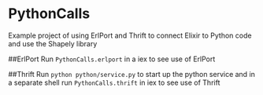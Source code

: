 # PythonCalls

Example project of using ErlPort and Thrift to connect
 Elixir to Python code and use the Shapely library

##ErlPort
Run `PythonCalls.erlport` in a iex to see use of ErlPort

##Thrift
Run `python python/service.py` to start up the python service and
 in a separate shell run `PythonCalls.thrift` in iex to see
 use of Thrift
